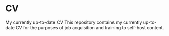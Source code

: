 # CV
My currently up-to-date CV 
This repository contains my currently up-to-date CV for the purposes of job acquisition and training to self-host content. 
